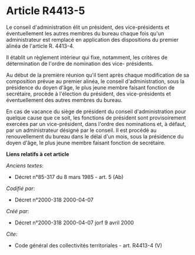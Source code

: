 # Article R4413-5

Le conseil d'administration élit un président, des vice-présidents et éventuellement les autres membres du bureau chaque fois
qu'un administrateur est remplacé en application des dispositions du premier alinéa de l'article R. 4413-4.

Il établit un règlement intérieur qui fixe, notamment, les critères de détermination de l'ordre de nomination des vice-
présidents.

Au début de la première réunion qu'il tient après chaque modification de sa composition prévue au premier alinéa, le conseil
d'administration, sous la présidence du doyen d'âge, le plus jeune membre faisant fonction de secrétaire, procède à
l'élection du président, des vice-présidents et éventuellement des autres membres du bureau.

En cas de vacance du siège de président du conseil d'administration pour quelque cause que ce soit, les fonctions de
président sont provisoirement exercées par un vice-président, dans l'ordre des nominations et, à défaut, par un
administrateur désigné par le conseil. Il est procédé au renouvellement du bureau dans le délai d'un mois, sous la présidence
du doyen d'âge, le plus jeune membre faisant fonction de secrétaire.

**Liens relatifs à cet article**

_Anciens textes_:

  - Décret n°85-317 du 8 mars 1985 - art. 5 (Ab)

_Codifié par_:

  - Décret n°2000-318 2000-04-07

_Créé par_:

  - Décret n°2000-318 2000-04-07 jorf 9 avril 2000

_Cite_:

  - Code général des collectivités territoriales - art. R4413-4 (V)

